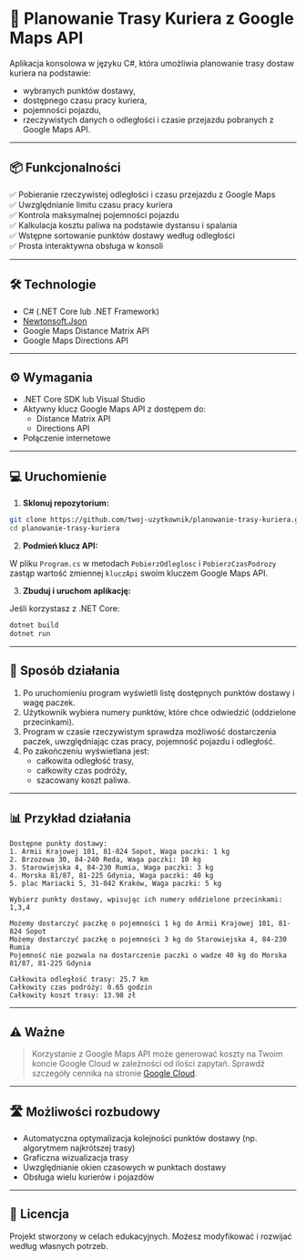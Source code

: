 # 🚚 Planowanie Trasy Kuriera z Google Maps API

Aplikacja konsolowa w języku C#, która umożliwia planowanie trasy dostaw kuriera na podstawie:
- wybranych punktów dostawy,
- dostępnego czasu pracy kuriera,
- pojemności pojazdu,
- rzeczywistych danych o odległości i czasie przejazdu pobranych z Google Maps API.

---

## 📦 Funkcjonalności

✅ Pobieranie rzeczywistej odległości i czasu przejazdu z Google Maps  
✅ Uwzględnianie limitu czasu pracy kuriera  
✅ Kontrola maksymalnej pojemności pojazdu  
✅ Kalkulacja kosztu paliwa na podstawie dystansu i spalania  
✅ Wstępne sortowanie punktów dostawy według odległości  
✅ Prosta interaktywna obsługa w konsoli  

---

## 🛠️ Technologie

- C# (.NET Core lub .NET Framework)
- [Newtonsoft.Json](https://www.newtonsoft.com/json)
- Google Maps Distance Matrix API
- Google Maps Directions API

---

## ⚙️ Wymagania

- .NET Core SDK lub Visual Studio
- Aktywny klucz Google Maps API z dostępem do:
  - Distance Matrix API
  - Directions API
- Połączenie internetowe

---

## 💻 Uruchomienie

1. **Sklonuj repozytorium:**

```bash
git clone https://github.com/twoj-uzytkownik/planowanie-trasy-kuriera.git
cd planowanie-trasy-kuriera
```

2. **Podmień klucz API:**

W pliku `Program.cs` w metodach `PobierzOdleglosc` i `PobierzCzasPodrozy` zastąp wartość zmiennej `kluczApi` swoim kluczem Google Maps API.

3. **Zbuduj i uruchom aplikację:**

Jeśli korzystasz z .NET Core:

```bash
dotnet build
dotnet run
```

---

## 📝 Sposób działania

1. Po uruchomieniu program wyświetli listę dostępnych punktów dostawy i wagę paczek.
2. Użytkownik wybiera numery punktów, które chce odwiedzić (oddzielone przecinkami).
3. Program w czasie rzeczywistym sprawdza możliwość dostarczenia paczek, uwzględniając czas pracy, pojemność pojazdu i odległość.
4. Po zakończeniu wyświetlana jest:
   - całkowita odległość trasy,
   - całkowity czas podróży,
   - szacowany koszt paliwa.

---

## 📊 Przykład działania

```
Dostępne punkty dostawy:
1. Armii Krajowej 101, 81-824 Sopot, Waga paczki: 1 kg
2. Brzozowa 30, 84-240 Reda, Waga paczki: 10 kg
3. Starowiejska 4, 84-230 Rumia, Waga paczki: 3 kg
4. Morska 81/87, 81-225 Gdynia, Waga paczki: 40 kg
5. plac Mariacki 5, 31-042 Kraków, Waga paczki: 5 kg

Wybierz punkty dostawy, wpisując ich numery oddzielone przecinkami:
1,3,4

Możemy dostarczyć paczkę o pojemności 1 kg do Armii Krajowej 101, 81-824 Sopot
Możemy dostarczyć paczkę o pojemności 3 kg do Starowiejska 4, 84-230 Rumia
Pojemność nie pozwala na dostarczenie paczki o wadze 40 kg do Morska 81/87, 81-225 Gdynia

Całkowita odległość trasy: 25.7 km
Całkowity czas podróży: 0.65 godzin
Całkowity koszt trasy: 13.98 zł
```

---

## ⚠️ Ważne

> Korzystanie z Google Maps API może generować koszty na Twoim koncie Google Cloud w zależności od ilości zapytań. Sprawdź szczegóły cennika na stronie [Google Cloud](https://cloud.google.com/maps-platform/pricing).

---

## 🛣️ Możliwości rozbudowy

- Automatyczna optymalizacja kolejności punktów dostawy (np. algorytmem najkrótszej trasy)
- Graficzna wizualizacja trasy
- Uwzględnianie okien czasowych w punktach dostawy
- Obsługa wielu kurierów i pojazdów

---

## 📄 Licencja

Projekt stworzony w celach edukacyjnych. Możesz modyfikować i rozwijać według własnych potrzeb.
